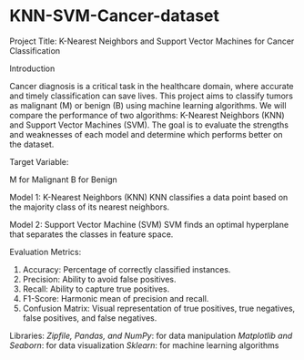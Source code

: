 # KNN-SVM-Cancer-dataset

Project Title: K-Nearest Neighbors and Support Vector Machines for Cancer Classification

Introduction

Cancer diagnosis is a critical task in the healthcare domain, where accurate and timely classification can save lives. This project aims to classify tumors as malignant (M) or benign (B) using machine learning algorithms. We will compare the performance of two algorithms: K-Nearest Neighbors (KNN) and Support Vector Machines (SVM). The goal is to evaluate the strengths and weaknesses of each model and determine which performs better on the dataset.

Target Variable:

M for Malignant
B for Benign 


Model 1: K-Nearest Neighbors (KNN)
KNN classifies a data point based on the majority class of its nearest neighbors.

Model 2: Support Vector Machine (SVM)
SVM finds an optimal hyperplane that separates the classes in feature space.

Evaluation Metrics:

1) Accuracy: Percentage of correctly classified instances.
2) Precision: Ability to avoid false positives.
3) Recall: Ability to capture true positives.
4) F1-Score: Harmonic mean of precision and recall.
5) Confusion Matrix: Visual representation of true positives, true negatives, false positives, and false negatives.

Libraries:
*Zipfile, Pandas, and NumPy*: for data manipulation
*Matplotlib and Seaborn*: for data visualization
*Sklearn*: for machine learning algorithms
